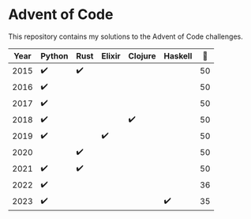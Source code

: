 # Advent of Code

This repository contains my solutions to the Advent of Code challenges.

| Year | Python             | Rust               | Elixir             | Clojure            | Haskell            | :star2: |
|------|--------------------|--------------------|--------------------|--------------------|--------------------|---------|
| 2015 | :heavy_check_mark: | :heavy_check_mark: |                    |                    |                    | 50      |
| 2016 | :heavy_check_mark: |                    |                    |                    |                    | 50      |
| 2017 | :heavy_check_mark: |                    |                    |                    |                    | 50      |
| 2018 | :heavy_check_mark: |                    |                    | :heavy_check_mark: |                    | 50      |
| 2019 | :heavy_check_mark: |                    | :heavy_check_mark: |                    |                    | 50      |
| 2020 |                    | :heavy_check_mark: |                    |                    |                    | 50      |
| 2021 | :heavy_check_mark: | :heavy_check_mark: |                    |                    |                    | 50      |
| 2022 | :heavy_check_mark: |                    |                    |                    |                    | 36      |
| 2023 | :heavy_check_mark: |                    |                    |                    | :heavy_check_mark: | 35      |
